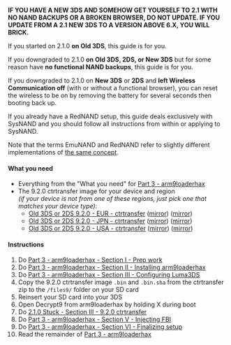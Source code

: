 **IF YOU HAVE A NEW 3DS AND SOMEHOW GET YOURSELF TO 2.1 WITH NO NAND BACKUPS OR A BROKEN BROWSER, DO NOT UPDATE. IF YOU UPDATE FROM A 2.1 NEW 3DS TO A VERSION ABOVE 6.X, YOU WILL BRICK.**

If you started on 2.1.0 **on Old 3DS**, this guide is for you.

If you downgraded to 2.1.0 **on Old 3DS, 2DS, or New 3DS** but for some reason have **no functional NAND backups**, this guide is for you.

If you downgraded to 2.1.0 on **New 3DS** or **2DS** and **left Wireless Communication off** (with or without a functional browser), you can reset the wireless to be on by removing the battery for several seconds then booting back up.

If you already have a RedNAND setup, this guide deals exclusively with SysNAND and you should follow all instructions from within or applying to SysNAND.

Note that the terms EmuNAND and RedNAND refer to slightly different implementations of [the same concept](http://3dbrew.org/wiki/NAND_Redirection).

#### What you need

* Everything from the "What you need" for [Part 3 - arm9loaderhax](Part-3-(arm9loaderhax))
* The 9.2.0 ctrtransfer image for your device and region     
*(if your device is not from one of these regions, just pick one that matches your device type)*:
  +    <a href="https://plailect.github.io/Guide/9.2.0-20E_ctrtransfer_o3ds.torrent" target="_blank">Old 3DS or 2DS 9.2.0 - EUR - ctrtransfer</a> ([mirror](https://mega.nz/#!dt1j1abR!-DXxty0Ca9ERXMM_5WPIu9bOkdy3DP1A96VrIxW0FjQ)) ([mirror](https://drive.google.com/open?id=0BzPfvjeuhqoDblQ1ZXNZcXkzLWM))    
  +    <a href="https://plailect.github.io/Guide/9.2.0-20J_ctrtransfer_o3ds.torrent" target="_blank">Old 3DS or 2DS 9.2.0 - JPN - ctrtransfer</a> ([mirror](https://mega.nz/#!4p1xVDyZ!VITvzSRRdUfdsgg_t00LSut9ItAB_mEqxeTqk8NgBPM)) ([mirror](https://drive.google.com/open?id=0BzPfvjeuhqoDdEQ5NmNUclFsdTQ))    
  +    <a href="https://plailect.github.io/Guide/9.2.0-20U_ctrtransfer_o3ds.torrent" target="_blank">Old 3DS or 2DS 9.2.0 - USA - ctrtransfer</a> ([mirror](https://mega.nz/#!k8lkjYIR!Bf2CMM4iP1VuNwWaCMnl8WvJFNkX2pQ3H4J_5P_tDDA)) ([mirror](https://drive.google.com/open?id=0BzPfvjeuhqoDYW1tbUhtblBBdVU))

#### Instructions

1. Do [Part 3 - arm9loaderhax - Section I - Prep work](Part-3-(arm9loaderhax)#section-i---prep-work)
2. Do [Part 3 - arm9loaderhax - Section II - Installing arm9loaderhax](Part-3-(arm9loaderhax)#section-ii---installing-arm9loaderhax)
3. Do [Part 3 - arm9loaderhax - Section III - Configuring Luma3DS](Part-3-(arm9loaderhax)#section-iii---configuring-luma3ds)
4. Copy the 9.2.0 ctrtransfer image `.bin` and `.bin.sha` from the ctrtransfer zip to the `/files9/` folder on your SD card
5. Reinsert your SD card into your 3DS
6. Open Decrypt9 from arm9loaderhax by holding X during boot
7. Do [2.1.0 Stuck - Section III - 9.2.0 ctrtransfer](2.1.0-stuck#section-iii---9.2.0-ctrtransfer)
8. Do [Part 3 - arm9loaderhax - Section V - Injecting FBI](Part-3-(arm9loaderhax)#section-v---removing-rednand-from-your-sd)
9. Do [Part 3 - arm9loaderhax - Section VI - Finalizing setup](Part-3-(arm9loaderhax)#section-vi---finalizing-setup)
10. Read the remainder of [Part 3 - arm9loaderhax](Part-3-(arm9loaderhax))
